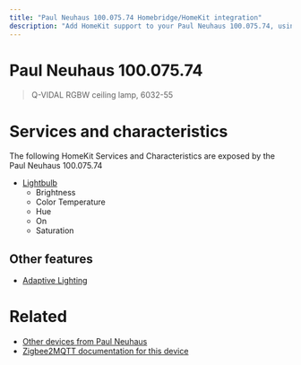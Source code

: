 ```yaml
---
title: "Paul Neuhaus 100.075.74 Homebridge/HomeKit integration"
description: "Add HomeKit support to your Paul Neuhaus 100.075.74, using Homebridge, Zigbee2MQTT and homebridge-z2m."
---
```

<!---
This file has been GENERATED using src/docgen/docgen.ts
DO NOT EDIT THIS FILE MANUALLY!
-->
# Paul Neuhaus 100.075.74
> Q-VIDAL RGBW ceiling lamp, 6032-55


# Services and characteristics
The following HomeKit Services and Characteristics are exposed by
the Paul Neuhaus 100.075.74

* [Lightbulb](../../light.md)
  * Brightness
  * Color Temperature
  * Hue
  * On
  * Saturation

## Other features
* [Adaptive Lighting](../../light.md)

# Related
* [Other devices from Paul Neuhaus](../index.md#paul_neuhaus)
* [Zigbee2MQTT documentation for this device](https://www.zigbee2mqtt.io/devices/100.075.74.html)